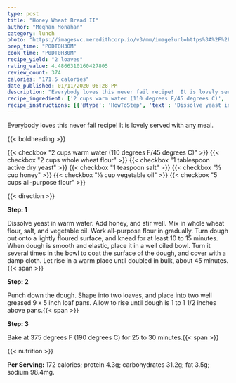 ```yaml
---
type: post
title: "Honey Wheat Bread II"
author: "Meghan Monahan"
category: lunch
photo: "https://imagesvc.meredithcorp.io/v3/mm/image?url=https%3A%2F%2Fimages.media-allrecipes.com%2Fuserphotos%2F693350.jpg"
prep_time: "P0DT0H30M"
cook_time: "P0DT0H30M"
recipe_yield: "2 loaves"
rating_value: 4.4866310160427805
review_count: 374
calories: "171.5 calories"
date_published: 01/11/2020 06:28 PM
description: "Everybody loves this never fail recipe!  It is lovely served with any meal."
recipe_ingredient: ['2 cups warm water (110 degrees F/45 degrees C)', '2 cups whole wheat flour', '1 tablespoon active dry yeast', '1 teaspoon salt', '⅓ cup honey', '⅓ cup vegetable oil', '5 cups all-purpose flour']
recipe_instructions: [{'@type': 'HowToStep', 'text': 'Dissolve yeast in warm water.  Add honey, and stir well.  Mix in whole wheat flour, salt, and vegetable oil.  Work all-purpose flour in gradually.  Turn dough out onto a lightly floured surface, and knead for at least 10 to 15 minutes.  When dough is smooth and elastic, place it in a well oiled bowl.  Turn it several times in the bowl to coat the surface of the dough, and cover with a damp cloth.  Let rise in a warm place until doubled in bulk, about 45 minutes.\n'}, {'@type': 'HowToStep', 'text': 'Punch down the dough.  Shape into two loaves, and place into two well greased 9 x 5 inch loaf pans.  Allow to rise until dough is 1 to 1 1/2 inches above pans.\n'}, {'@type': 'HowToStep', 'text': 'Bake at 375 degrees F (190 degrees C) for 25 to 30 minutes.\n'}]
---
```


Everybody loves this never fail recipe!  It is lovely served with any meal. 

{{< boldheading >}}

{{< checkbox "2 cups warm water (110 degrees F/45 degrees C)" >}}
{{< checkbox "2 cups whole wheat flour" >}}
{{< checkbox "1 tablespoon active dry yeast" >}}
{{< checkbox "1 teaspoon salt" >}}
{{< checkbox "⅓ cup honey" >}}
{{< checkbox "⅓ cup vegetable oil" >}}
{{< checkbox "5 cups all-purpose flour" >}}


{{< direction >}}

**Step: 1**

Dissolve yeast in warm water.  Add honey, and stir well.  Mix in whole wheat flour, salt, and vegetable oil.  Work all-purpose flour in gradually.  Turn dough out onto a lightly floured surface, and knead for at least 10 to 15 minutes.  When dough is smooth and elastic, place it in a well oiled bowl.  Turn it several times in the bowl to coat the surface of the dough, and cover with a damp cloth.  Let rise in a warm place until doubled in bulk, about 45 minutes.{{< span >}}

**Step: 2**

Punch down the dough.  Shape into two loaves, and place into two well greased 9 x 5 inch loaf pans.  Allow to rise until dough is 1 to 1 1/2 inches above pans.{{< span >}}

**Step: 3**

Bake at 375 degrees F (190 degrees C) for 25 to 30 minutes.{{< span >}}

{{< nutrition >}}

**Per Serving:** 172 calories; protein 4.3g; carbohydrates 31.2g; fat 3.5g; sodium 98.4mg.